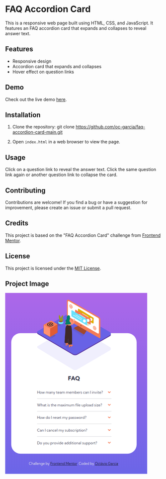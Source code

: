 # FAQ Accordion Card

This is a responsive web page built using HTML, CSS, and JavaScript. It features an FAQ accordion card that expands and collapses to reveal answer text.

## Features

- Responsive design
- Accordion card that expands and collapses
- Hover effect on question links

## Demo

Check out the live demo [here](https://oc-garcia.github.io/faq-accordion-card-main/).

## Installation

1. Clone the repository:
git clone https://github.com/oc-garcia/faq-accordion-card-main.git


2. Open `index.html` in a web browser to view the page.

## Usage

Click on a question link to reveal the answer text. Click the same question link again or another question link to collapse the card.

## Contributing

Contributions are welcome! If you find a bug or have a suggestion for improvement, please create an issue or submit a pull request.

## Credits

This project is based on the "FAQ Accordion Card" challenge from [Frontend Mentor](https://www.frontendmentor.io/challenges).

## License

This project is licensed under the [MIT License](LICENSE).

## Project Image
![](./images/Screenshot%20from%202023-01-22%2012-25-32.png#vitrinedev)
